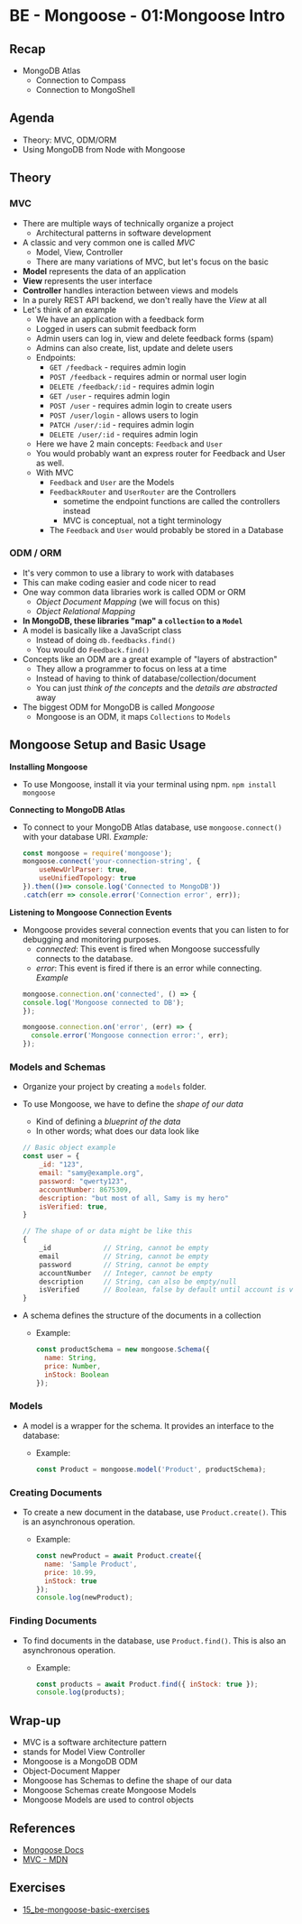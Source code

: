# BE - Mongoose - 01:Mongoose Intro
## Recap
- MongoDB Atlas
  - Connection to Compass
  - Connection to MongoShell

## Agenda
- Theory: MVC, ODM/ORM
- Using MongoDB from Node with Mongoose

## Theory

### MVC
- There are multiple ways of technically organize a project
  - Architectural patterns in software development
- A classic and very common one is called _MVC_
  - Model, View, Controller
  - There are many variations of MVC, but let's focus on the basic
- **Model** represents the data  of an application
- **View** represents the user interface
- **Controller** handles interaction between views and models
- In a purely REST API backend, we don't really have the _View_ at all
- Let's think of an example
  - We have an application with a feedback form
  - Logged in users can submit feedback form
  - Admin users can log in, view and delete feedback forms (spam)
  - Admins can also create, list, update and delete users
  - Endpoints:
    - `GET /feedback` - requires admin login
    - `POST /feedback` - requires admin or normal user login
    - `DELETE /feedback/:id` - requires admin login
    - `GET /user` - requires admin login
    - `POST /user` - requires admin login to create users
    - `POST /user/login` - allows users to login
    - `PATCH /user/:id` - requires admin login
    - `DELETE /user/:id` - requires admin login
  - Here we have 2 main concepts: `Feedback` and `User`
  - You would probably want an express router for Feedback and User as well.
  - With MVC
    - `Feedback` and `User` are the Models
    - `FeedbackRouter` and `UserRouter` are the Controllers
      - sometime the endpoint functions are called the controllers instead
      - MVC is conceptual, not a tight terminology
    - The `Feedback` and `User` would probably be stored in a Database


### ODM / ORM
- It's very common to use a library to work with databases
- This can make coding easier and code nicer to read
- One way common data libraries work is called ODM or ORM
  - _Object Document Mapping_ (we will focus on this)
  - _Object Relational Mapping_
- **In MongoDB, these libraries "map" a `collection` to a `Model`**
- A model is basically like a JavaScript class
  - Instead of doing `db.feedbacks.find()`
  - You would do `Feedback.find()`
- Concepts like an ODM are a great example of "layers of abstraction"
  - They allow a programmer to focus on less at a time
  - Instead of having to think of database/collection/document
  - You can just _think of the concepts_ and the _details are abstracted_ away
- The biggest ODM for MongoDB is called _Mongoose_
    - Mongoose is an ODM, it maps `Collections` to `Models`


## Mongoose Setup and Basic Usage

**Installing Mongoose**
- To use Mongoose, install it via your terminal using npm. `npm install mongoose`

**Connecting to MongoDB Atlas**
- To connect to your MongoDB Atlas database, use `mongoose.connect()` with your database URI.
_Example:_
    ```js
    const mongoose = require('mongoose');
    mongoose.connect('your-connection-string', {
        useNewUrlParser: true,
        useUnifiedTopology: true
    }).then(()=> console.log('Connected to MongoDB'))
    .catch(err => console.error('Connection error', err));
    ```

**Listening to Mongoose Connection Events**
- Mongoose provides several connection events that you can listen to for debugging and monitoring purposes.
  - _connected_: This event is fired when Mongoose successfully connects to the database.
  - _error_: This event is fired if there is an error while connecting.
  _Example_
  ```js
  mongoose.connection.on('connected', () => {
  console.log('Mongoose connected to DB');
  });

  mongoose.connection.on('error', (err) => {
    console.error('Mongoose connection error:', err);
  });
  ```


### Models and Schemas

- Organize your project by creating a `models` folder.
- To use Mongoose, we have to define the _shape of our data_
    - Kind of defining a _blueprint of the data_
    - In other words; what does our data look like

    ```js
    // Basic object example
    const user = {
        _id: "123",
        email: "samy@example.org",
        password: "qwerty123",
        accountNumber: 8675309,
        description: "but most of all, Samy is my hero"
        isVerified: true,
    }

    // The shape of or data might be like this
    {
        _id             // String, cannot be empty
        email           // String, cannot be empty
        password        // String, cannot be empty
        accountNumber   // Integer, cannot be empty
        description     // String, can also be empty/null
        isVerified      // Boolean, false by default until account is verified
    }
    ```


- A schema defines the structure of the documents in a collection
  - Example:
    ```js
    const productSchema = new mongoose.Schema({
      name: String,
      price: Number,
      inStock: Boolean
    });
    ```

### Models
- A model is a wrapper for the schema. It provides an interface to the database:
    
    - Example:
      ```js
      const Product = mongoose.model('Product', productSchema);
      ```


### Creating Documents

- To create a new document in the database, use `Product.create()`. This is an asynchronous operation.
  
  - Example:
    ```js
    const newProduct = await Product.create({
      name: 'Sample Product',
      price: 10.99,
      inStock: true
    });
    console.log(newProduct);
    ```

### Finding Documents
- To find documents in the database, use `Product.find()`. This is also an asynchronous operation.

    - Example:
      ```js
      const products = await Product.find({ inStock: true });
      console.log(products);
      ```

## Wrap-up

- MVC is a software architecture pattern
- stands for Model View Controller
- Mongoose is a MongoDB ODM
- Object-Document Mapper
- Mongoose has Schemas to define the shape of our data
- Mongoose Schemas create Mongoose Models
- Mongoose Models are used to control objects

## References
- [Mongoose Docs](https://mongoosejs.com/docs/index.html)
- [MVC - MDN](https://developer.mozilla.org/en-US/docs/Glossary/MVC)

## Exercises
- [15_be-mongoose-basic-exercises](https://classroom.github.com/a/THy6DUUG)

<!-- 
## Upcommings
- Creating a simple API (CRUD)
- Seeding a database with mock data

-->